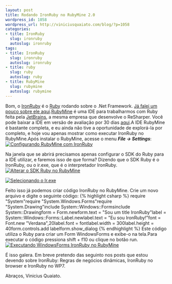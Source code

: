 ```yaml
--- 
layout: post
title: Rodando IronRuby no RubyMine 2.0
wordpress_id: 1058
wordpress_url: http://viniciusquaiato.com/blog/?p=1058
categories: 
- title: IronRuby
  slug: ironruby
  autoslug: ironruby
tags: 
- title: IronRuby
  slug: ironruby
  autoslug: ironruby
- title: ruby
  slug: ruby
  autoslug: ruby
- title: RubyMine
  slug: rubymine
  autoslug: rubymine
---
```



Bom, o [IronRuby](http://ironruby.codeplex.com/) é o [Ruby](http://www.ruby-lang.org/pt/) rodando sobre o .Net Framework. [Já falei um pouco sobre ele aqui](http://viniciusquaiato.com/blog/category/ironruby/).[RubyMine](http://www.jetbrains.com/ruby/) é uma IDE para trabalharmos com Ruby feita pela [JetBrains](http://www.jetbrains.com/index.html), a mesma empresa que desenvolve o ReSharper. Você pode baixar a IDE em versão de avaliação por 30 dias [aqui](http://www.jetbrains.com/ruby/download/index.html).A IDE RubyMine é bastante completa, e eu ainda não tive a oportunidade de explorá-la por completo, e hoje vou apenas mostrar como executar IronRuby no RubyMine.Após instalar o RubyMine, acesse o menu **_File -> Settings_**:[![Configurando RubyMine com IronRuby](http://viniciusquaiato.com/images_posts/settings-1-300x226.jpg "Configurando RubyMine com IronRuby")](http://viniciusquaiato.com/images_posts/settings-1.jpg)



Na janela que se abrirá precisamos apenas configurar o SDK do Ruby para a IDE utilizar, e faremos isso de que forma? Dizendo que o SDK Ruby é o IronRuby, ou o ir.exe, que é o interpretador IronRuby.[![Alterar o SDK Ruby no RubyMine](http://viniciusquaiato.com/images_posts/sdk-300x195.jpg "Alterar o SDK Ruby no RubyMine")](http://viniciusquaiato.com/images_posts/sdk.jpg)



[![Selecionando o Ir.exe](http://viniciusquaiato.com/images_posts/ir-300x195.jpg "Selecionando o Ir.exe")](http://viniciusquaiato.com/images_posts/ir.jpg)



Feito isso já podemos criar código IronRuby no RubyMine. Crie um novo arquivo e digite o seguinte código:
{% highlight csharp %}
require "System"require "System.Windows.Forms"require "System.Drawing"include System::Windows::Formsinclude System::Drawingform = Form.newform.text = "Sou um title IronRuby"label = System::Windows::Forms::Label.newlabel.text = "Eu sou IronRuby!"font = Font.new "Verdana",20label.font = fontlabel.width = 300label.height = 40form.controls.add labelform.show_dialog
{% endhighlight %}
Este código utiliza o Ruby para criar um Form WindowsForms e exibe-o na tela.Para executar o código pressiona shift + f10  ou clique no botão run.[![Executando WindowsForms IronRuby no RubyMine](http://viniciusquaiato.com/images_posts/run-300x179.jpg "Executando WindowsForms IronRuby no RubyMine")](http://viniciusquaiato.com/images_posts/run.jpg)

É isso galera. Em breve pretendo das seguinto nos posts que estou devendo sobre IronRuby: Regras de negócios dinâmicas, IronRuby no browser e IronRuby no WP7.

Abraços,
Vinicius Quaiato.
